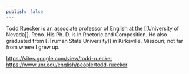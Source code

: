 ```yaml
---
publish: false
---
```


Todd Ruecker is an associate professor of English at the [[University of Nevada]], Reno. His Ph. D. is in Rhetoric and Composition. He also graduated from [[Truman State University]] in Kirksville, Missouri; not far from where I grew up.

https://sites.google.com/view/todd-ruecker
https://www.unr.edu/english/people/todd-ruecker